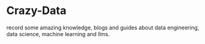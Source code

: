 # Crazy-Data
record some amazing knowledge, blogs and guides about data engineering, data science, machine learning and llms.

